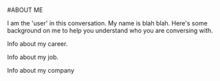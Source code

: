 #ABOUT ME

I am the 'user' in this conversation. My name is blah blah. Here's some background on me to help you understand who you are conversing with.

Info about my career.

Info about my job.

Info about my company